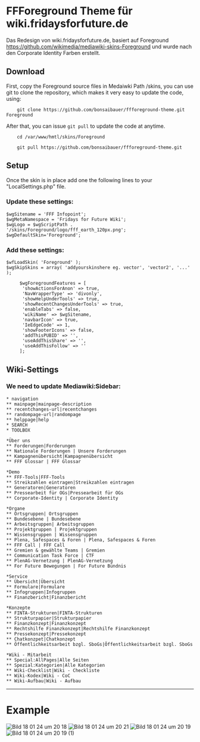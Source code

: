 # FFForeground Theme für wiki.fridaysforfuture.de

Das Redesign von wiki.fridaysforfuture.de, basiert auf Foreground https://github.com/wikimedia/mediawiki-skins-Foreground und wurde nach den Corporate Identity Farben erstellt.

## Download

First, copy the Foreground source files in Medaiwki Path /skins, you can use git to clone the repository, which makes it very easy to update the code, using:
```
    git clone https://github.com/bonsaibauer/ffforeground-theme.git Foreground
```
After that, you can issue `git pull` to update the code at anytime.
```
    cd /var/www/hmtl/skins/Foreground
```
```
    git pull https://github.com/bonsaibauer/ffforeground-theme.git
```

## Setup

Once the skin is in place add one the following lines to your "LocalSettings.php" file.

### Update these settings:

```
$wgSitename = 'FFF Infopoint';
$wgMetaNamespace = 'Fridays for Future Wiki';
$wgLogo = $wgScriptPath . '/skins/Foreground/logo/fff_earth_120px.png';
$wgDefaultSkin='Foreground';
```

### Add these settings:
```
$wfLoadSkin( 'Foreground' );
$wgSkipSkins = array( 'addyourskinshere eg. vector', 'vector2', '...' );
```

```
     $wgForegroundFeatures = [
      'showActionsForAnon' => true,
      'NavWrapperType' => 'divonly',
      'showHelpUnderTools' => true,
      'showRecentChangesUnderTools' => true,
      'enableTabs' => false,
      'wikiName' => $wgSitename,
      'navbarIcon' => true,
      'IeEdgeCode' => 1,
      'showFooterIcons' => false,
	  'addThisPUBID' => '',
	  'useAddThisShare' => '',
	  'useAddThisFollow' => ''
     ];
```

## Wiki-Settings

### We need to update Mediawiki:Sidebar:

```
* navigation
** mainpage|mainpage-description
** recentchanges-url|recentchanges
** randompage-url|randompage
** helppage|help
* SEARCH
* TOOLBOX

*Über uns
** Forderungen|Forderungen
** Nationale Forderungen | Unsere Forderungen
** Kampagnenübersicht|Kampagnenübersicht
** FFF Glossar | FFF Glossar

*Demo
** FFF-Tools|FFF-Tools
** Streikzahlen eintragen|Streikzahlen eintragen
** Generatoren|Generatoren
** Pressearbeit für OGs|Pressearbeit für OGs
** Corporate-Identity | Corporate Identity

*Organe
** Ortsgruppen| Ortsgruppen
** Bundesebene | Bundesebene 
** Arbeitsgruppen| Arbeitsgruppen
** Projektgruppen | Projektgruppen
** Wissensgruppen | Wissensgruppen
** Plena, Safespaces & Foren | Plena, Safespaces & Foren
** FFF Call | FFF Call
** Gremien & gewählte Teams | Gremien
** Communication Task Force | CTF
** PlenAG-Vernetzung | PlenAG-Vernetzung
** For Future Bewegungen | For Future Bündnis

*Service
** Übersicht|Übersicht
** Formulare|Formulare
** Infogruppen|Infogruppen
** Finanzbericht|Finanzbericht

*Konzepte
** FINTA-Strukturen|FINTA-Strukturen
** Strukturpapier|Strukturpapier
** Finanzkonzept|Finanzkonzept
** Rechtshilfe Finanzkonzept|Rechtshilfe Finanzkonzept
** Pressekonzept|Pressekonzept
** Chatkonzpet|Chatkonzept
** Öffentlichkeitsarbeit bzgl. SboGs|Öffentlichkeitsarbeit bzgl. SboGs

*Wiki - Mitarbeit
** Special:AllPages|Alle Seiten
** Spezial:Kategorien|Alle Kategorien
** Wiki-Checklist|Wiki - Checkliste
** Wiki-Kodex|Wiki - CoC
** Wiki-Aufbau|Wiki - Aufbau
```

-------------------------------------------
# Example

![Bild 18 01 24 um 20 18](https://github.com/bonsaibauer/fff-foreground-theme/assets/129884416/1e46ab0d-3d6e-4cb5-b855-2923e4a699c0)
![Bild 18 01 24 um 20 21](https://github.com/bonsaibauer/fff-foreground-theme/assets/129884416/479610e5-bc84-4dc1-adf5-27621b4435de)
![Bild 18 01 24 um 20 19](https://github.com/bonsaibauer/fff-foreground-theme/assets/129884416/6f774f17-1f2c-432c-a0b8-14e1bd174be4)
![Bild 18 01 24 um 20 19 (1)](https://github.com/bonsaibauer/fff-foreground-theme/assets/129884416/9e49dac0-1dd3-4550-a1c7-cf80262072db)




